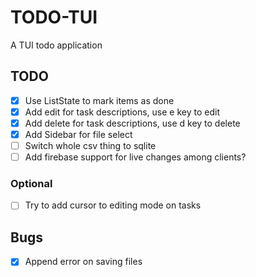 # TODO-TUI
A TUI todo application

## TODO
- [x] Use ListState to mark items as done
- [x] Add edit for task descriptions, use e key to edit
- [x] Add delete for task descriptions, use d key to delete
- [x] Add Sidebar for file select
- [ ] Switch whole csv thing to sqlite
- [ ] Add firebase support for live changes among clients?

### Optional
- [ ] Try to add cursor to editing mode on tasks

## Bugs

- [x] Append error on saving files

